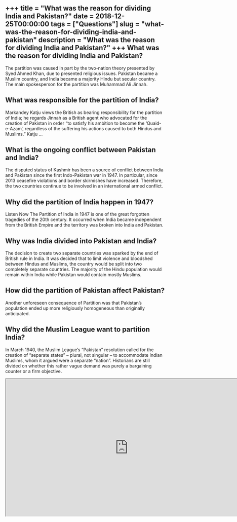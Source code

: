 +++
title = "What was the reason for dividing India and Pakistan?"
date = 2018-12-25T00:00:00
tags = ["Questions"]
slug = "what-was-the-reason-for-dividing-india-and-pakistan"
description = "What was the reason for dividing India and Pakistan?"
+++
What was the reason for dividing India and Pakistan?
----------------------------------------------------

The partition was caused in part by the two-nation theory presented by Syed Ahmed Khan, due to presented religious issues. Pakistan became a Muslim country, and India became a majority Hindu but secular country. The main spokesperson for the partition was Muhammad Ali Jinnah.

What was responsible for the partition of India?
------------------------------------------------

Markandey Katju views the British as bearing responsibility for the partition of India; he regards Jinnah as a British agent who advocated for the creation of Pakistan in order “to satisfy his ambition to become the ‘Quaid-e-Azam’, regardless of the suffering his actions caused to both Hindus and Muslims.” Katju …

What is the ongoing conflict between Pakistan and India?
--------------------------------------------------------

The disputed status of Kashmir has been a source of conflict between India and Pakistan since the first Indo-Pakistan war in 1947. In particular, since 2013 ceasefire violations and border skirmishes have increased. Therefore, the two countries continue to be involved in an international armed conflict.

Why did the partition of India happen in 1947?
----------------------------------------------

Listen Now The Partition of India in 1947 is one of the great forgotten tragedies of the 20th century. It occurred when India became independent from the British Empire and the territory was broken into India and Pakistan.

Why was India divided into Pakistan and India?
----------------------------------------------

The decision to create two separate countries was sparked by the end of British rule in India. It was decided that to limit violence and bloodshed between Hindus and Muslims, the country would be split into two completely separate countries. The majority of the Hindu population would remain within India while Pakistan would contain mostly Muslims.

How did the partition of Pakistan affect Pakistan?
--------------------------------------------------

Another unforeseen consequence of Partition was that Pakistan’s population ended up more religiously homogeneous than originally anticipated.

Why did the Muslim League want to partition India?
--------------------------------------------------

In March 1940, the Muslim League’s “Pakistan” resolution called for the creation of “separate states” – plural, not singular – to accommodate Indian Muslims, whom it argued were a separate “nation”. Historians are still divided on whether this rather vague demand was purely a bargaining counter or a firm objective.

<iframe allow="accelerometer; autoplay; clipboard-write; encrypted-media; gyroscope; picture-in-picture" allowfullscreen="" class="__youtube_prefs__  epyt-is-override  no-lazyload" data-no-lazy="1" data-origheight="433" data-origwidth="770" data-skipgform_ajax_framebjll="" height="433" id="_ytid_48564" loading="lazy" src="https://www.youtube.com/embed/r2kKsjZPrVI?enablejsapi=1&autoplay=0&cc_load_policy=0&cc_lang_pref=&iv_load_policy=1&loop=0&modestbranding=0&rel=1&fs=1&playsinline=0&autohide=2&theme=dark&color=red&controls=1&" title="YouTube player" width="770"></iframe>